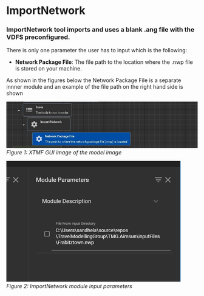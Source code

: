 
# ImportNetwork

### ImportNetwork tool imports and uses a blank .ang file with the VDFS preconfigured.

There is only one parameter the user has to input which is the following:

* **Network Package File**: The file path to the location where the .nwp file is stored on your machine. 

As shown in the figures below the Network Package File is a separate innner module and an example of the file path on the right hand side is shown


![alt text](images/Image1.jpg "ImportNetwork Images")
*Figure 1: XTMF GUI image of the model image*

![alt text](images/Image2.jpg "ImportNetwork Module Parameters")
*Figure 2: ImportNetwork module input parameters*

